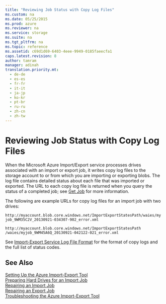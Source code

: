 ```yaml
---
title: "Reviewing Job Status with Copy Log Files"
ms.custom: na
ms.date: 05/25/2015
ms.prod: azure
ms.reviewer: na
ms.service: storage
ms.suite: na
ms.tgt_pltfrm: na
ms.topic: reference
ms.assetid: c69d1d69-6403-4eee-9949-0185faeecfa1
caps.latest.revision: 8
author: tamram
manager: adinah
translation.priority.mt: 
  - de-de
  - es-es
  - fr-fr
  - it-it
  - ja-jp
  - ko-kr
  - pt-br
  - ru-ru
  - zh-cn
  - zh-tw
---
```

# Reviewing Job Status with Copy Log Files
When the Microsoft Azure Import/Export service processes drives associated with an import or export job, it writes copy log files to the storage account to or from which you are importing or exporting blobs. The log file contains detailed status about each file that was imported or exported. The URL to each copy log file is returned when you query the status of a completed job; see [Get Job](../StorageImportExportREST/Get-Job3.md) for more information.  
  
 The following are example URLs for copy log files for an import job with two drives:  
  
 `http://myaccount.blob.core.windows.net/ImportExportStatesPath/waies/myjob_9WM35C2V_20130921-034307-902_error.xml`  
  
 `http://myaccount.blob.core.windows.net/ImportExportStatesPath /waies/myjob_9WM45A6Q_20130921-042122-021_error.xml`  
  
 See [Import-Export Service Log File Format](../StorageImportExportREST/Import-Export-Service-Log-File-Format.md) for the format of copy logs and the full list of status codes.  
  
## See Also  
 [Setting Up the Azure Import-Export Tool](../StorageImportExportREST/Setting-Up-the-Azure-Import-Export-Tool.md)   
 [Preparing Hard Drives for an Import Job](../StorageImportExportREST/Preparing-Hard-Drives-for-an-Import-Job.md)   
 [Repairing an Import Job](../StorageImportExportREST/Repairing-an-Import-Job.md)   
 [Repairing an Export Job](../StorageImportExportREST/Repairing-an-Export-Job.md)   
 [Troubleshooting the Azure Import-Export Tool](../StorageImportExportREST/Troubleshooting-the-Azure-Import-Export-Tool.md)
